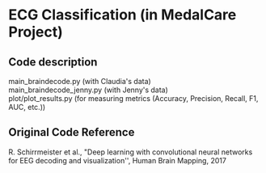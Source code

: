 # ECG Classification (in MedalCare Project)

## Code description
  main_braindecode.py (with Claudia's data) \
  main_braindecode_jenny.py (with Jenny's data) \
  plot/plot_results.py (for measuring metrics (Accuracy, Precision, Recall, F1, AUC, etc.))
## Original Code Reference
  R. Schirrmeister et al., "Deep learning with convolutional neural networks for EEG decoding and visualization'', Human Brain Mapping, 2017
